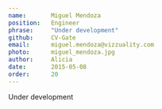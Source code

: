 ```yaml
---
name:       Miguel Mendoza
position:   Engineer
phrase:     "Under development"
github:		CV-Gate   
email:      miguel.mendoza@vizzuality.com
photo:      miguel_mendoza.jpg
author:     Alicia
date:       2015-05-08
order: 		20
---
```


 Under development
